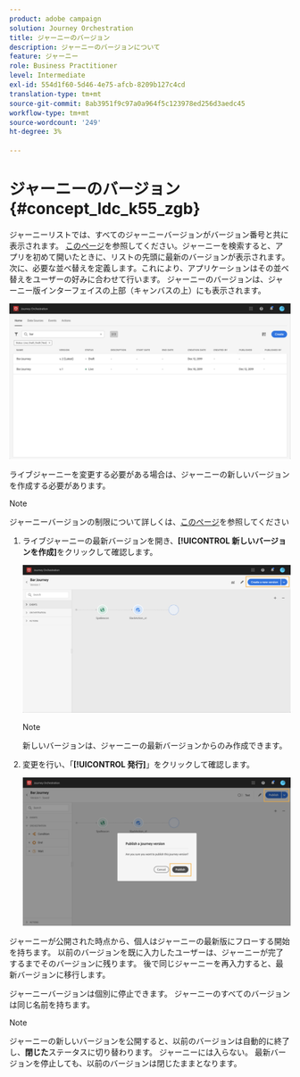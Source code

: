 ```yaml
---
product: adobe campaign
solution: Journey Orchestration
title: ジャーニーのバージョン
description: ジャーニーのバージョンについて
feature: ジャーニー
role: Business Practitioner
level: Intermediate
exl-id: 554d1f60-5d46-4e75-afcb-8209b127c4cd
translation-type: tm+mt
source-git-commit: 8ab3951f9c97a0a964f5c123978ed256d3aedc45
workflow-type: tm+mt
source-wordcount: '249'
ht-degree: 3%

---
```


# ジャーニーのバージョン{#concept_ldc_k55_zgb}

ジャーニーリストでは、すべてのジャーニーバージョンがバージョン番号と共に表示されます。 [このページ](../building-journeys/using-the-journey-designer.md)を参照してください。ジャーニーを検索すると、アプリを初めて開いたときに、リストの先頭に最新のバージョンが表示されます。 次に、必要な並べ替えを定義します。これにより、アプリケーションはその並べ替えをユーザーの好みに合わせて行います。 ジャーニーのバージョンは、ジャーニー版インターフェイスの上部（キャンバスの上）にも表示されます。

![](../assets/journeyversions1.png)

ライブジャーニーを変更する必要がある場合は、ジャーニーの新しいバージョンを作成する必要があります。

>[!NOTE]
>
>ジャーニーバージョンの制限について詳しくは、[このページ](../about/limitations.md#journey-versions-limitations)を参照してください

1. ライブジャーニーの最新バージョンを開き、**[!UICONTROL 新しいバージョンを作成]**&#x200B;をクリックして確認します。

   ![](../assets/journeyversions2.png)

   >[!NOTE]
   >
   >新しいバージョンは、ジャーニーの最新バージョンからのみ作成できます。

1. 変更を行い、「**[!UICONTROL 発行]**」をクリックして確認します。

   ![](../assets/journeyversions3.png)

ジャーニーが公開された時点から、個人はジャーニーの最新版にフローする開始を持ちます。 以前のバージョンを既に入力したユーザーは、ジャーニーが完了するまでそのバージョンに残ります。 後で同じジャーニーを再入力すると、最新バージョンに移行します。

ジャーニーバージョンは個別に停止できます。 ジャーニーのすべてのバージョンは同じ名前を持ちます。

>[!NOTE]
>
>ジャーニーの新しいバージョンを公開すると、以前のバージョンは自動的に終了し、**閉じた**&#x200B;ステータスに切り替わります。 ジャーニーには入らない。 最新バージョンを停止しても、以前のバージョンは閉じたままとなります。
